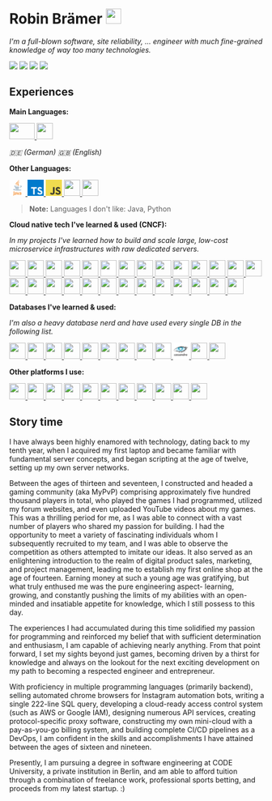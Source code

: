 # Robin Brämer <img src="https://raw.githubusercontent.com/MartinHeinz/MartinHeinz/master/wave.gif" width="30px" height="30px" />
_I'm a full-blown software, site reliability, ... engineer with much fine-grained knowledge of way too many technologies._

![](https://img.shields.io/badge/-Gopher-informational?style=for-the-badge&logo=Go)
![](https://img.shields.io/badge/-Kubernetes-informational?style=for-the-badge&logo=kubernetes)
![](https://img.shields.io/badge/-Games-informational?style=for-the-badge&logo=Minecraft)
![](https://img.shields.io/badge/-FinTech-informational?style=for-the-badge&logo=Bitcoin)

## Experiences

**Main Languages:**

<a href="https://github.com/golang/go">
    <img height="32" width="50" src="https://go.dev/images/go-logo-white.svg" />
</a>
<a href="https://github.com/sveltejs">
    <img height="32" width="32" src="https://github.com/sveltejs.png" />
</a>

_🇩🇪 (German) 🇬🇧 (English)_


**Other Languages:**

<a href="https://github.com/java/">
    <img height="32" width="32" style="background-color:white" src="https://raw.githubusercontent.com/github/explore/5b3600551e122a3277c2c5368af2ad5725ffa9a1/topics/java/java.png" />
</a>
<a href="https://github.com/microsoft/TypeScript">
    <img height="32" width="32" src="https://raw.githubusercontent.com/github/explore/80688e429a7d4ef2fca1e82350fe8e3517d3494d/topics/typescript/typescript.png" />
</a>
<a href="https://github.com/microsoft/JavaScript">
    <img height="32" width="32" src="https://raw.githubusercontent.com/github/explore/80688e429a7d4ef2fca1e82350fe8e3517d3494d/topics/javascript/javascript.png" />
</a>
<a href="https://github.com/python">
    <img height="32" width="32" src="https://github.com/python.png" />
</a>
<a href="https://github.com/SkriptLang">
    <img height="32" width="32" src="https://github.com/SkriptLang.png" />
</a>

> **Note:** Languages I don't like: Java, Python

**Cloud native tech I've learned & used (CNCF):**

_In my projects I've learned how to build and scale large, low-cost microservice infrastructures with raw dedicated servers._

<a href="https://github.com/kubernetes">
<img height="32" width="32" src="https://github.com/kubernetes.png" />
</a>
<a href="https://github.com/grpc">
<img height="32" width="32" src="https://github.com/grpc.png" />
</a>
<a href="https://github.com/protocolbuffers/protobuf">
<img height="32" width="32" src="https://github-production-user-asset-6210df.s3.amazonaws.com/22003767/304028702-6a6037ca-e390-4ca1-b4a9-93a6565c045b.png?X-Amz-Algorithm=AWS4-HMAC-SHA256&X-Amz-Credential=AKIAVCODYLSA53PQK4ZA%2F20240614%2Fus-east-1%2Fs3%2Faws4_request&X-Amz-Date=20240614T101023Z&X-Amz-Expires=300&X-Amz-Signature=c1717a2b861b861977f47c29cf4b6467016e649860d614073a25d2f03def3807&X-Amz-SignedHeaders=host&actor_id=0&key_id=0&repo_id=0" />
</a>
<a href="https://github.com/siderolabs/talos">
    <img height="32" width="32" src="https://github.com/siderolabs.png" />
</a>
<a href="https://github.com/argoproj">
    <img height="32" width="32" src="https://github.com/argoproj.png" />
</a>
<a href="https://github.com/containerd/containerd">
<img height="32" width="32" style="background-color:white" src="https://github.com/containerd.png" />
</a>
<a href="https://github.com/istio/istio">
<img height="32" width="32" src="https://github.com/istio.png" />
</a>
<a href="https://github.com/cilium/cilium">
<img height="32" width="32" src="https://github.com/cilium.png" />
</a>
<a href="https://github.com/piraeusdatastore/piraeus-operator">
    <img height="32" width="32" src="https://github.com/piraeusdatastore.png" />
</a>
<a href="https://github.com/rook/rook">
<img height="32" width="32" style="background-color:white" src="https://raw.githubusercontent.com/rook/artwork/d252db9f43753e6abf64db0ce12d38916a5de464/logo/Rook_Icon-white.svg" />
</a>
<a href="https://github.com/kubernetes-sigs/kubebuilder">
<img height="32" width="32" src="https://github.com/kubernetes-sigs.png" />
</a>
<a href="https://github.com/maas/maas">
<img height="32" width="32" src="https://github.com/maas.png" />
</a>
<a href="https://github.com/openstack">
<img height="32" width="32" src="https://github.com/openstack.png" />
</a>
<a href="https://github.com/k8snetworkplumbingwg/multus-cni">
<img height="32" width="32" src="https://gist.github.com/assets/22003767/73d5992f-1936-44fd-9930-e1a1f7c105a1" />
</a>
<a href="https://github.com/kubeovn/kube-ovn">
<img height="32" width="32" src="https://github.com/kubeovn.png" />
</a>
<a href="https://github.com/prometheus/prometheus">
<img height="32" width="32" src="https://github.com/prometheus.png" />
</a>
<a href="https://github.com/open-policy-agent/opa">
<img height="32" width="32" src="https://github.com/open-policy-agent.png" />
</a>
<a href="https://github.com/kubevirt/kubevirt">
<img height="32" width="32" src="https://github.com/kubevirt.png" />
</a>
<a href="https://github.com/cloudevents">
<img height="32" width="32" src="https://github.com/cloudevents.png" />
</a>
<a href="https://github.com/gvisor">
<img height="32" width="32" src="https://gvisor.dev/assets/logos/logo_solo_on_dark.svg" />
</a>
<a href="https://github.com/fluxcd">
<img height="32" width="32" src="https://github.com/fluxcd.png" />
</a>
<a href="https://github.com/nats-io">
<img height="32" width="32" src="https://github.com/nats-io.png" />
</a>
<a href="https://github.com/operator-framework/operator-sdk">
<img height="32" width="32" src="https://github.com/operator-framework.png" />
</a>
<a href="https://github.com/containernetworking/cni">
<img height="32" width="32" src="https://github.com/containernetworking.png" />
</a>
<a href="https://github.com/CrunchyData/postgres-operator">
<img height="32" width="32" src="https://github.com/CrunchyData.png" />
</a>
<a href="https://github.com/kubemq-io/kubemq-community">
<img height="32" width="32" src="https://github.com/kubemq-io.png" />
</a>
<a href="https://github.com/loft-sh/vcluster">
<img height="32" width="32" src="https://github.com/loft-sh.png" />
</a>


**Databases I've learned & used:**

_I'm also a heavy database nerd and have used every single DB in the following list._

<a href="https://github.com/cockroachdb/cockroach">
    <img height="32" width="32" src="https://github.com/cockroachdb.png" />
</a>
<a href="https://github.com/redis/redis">
    <img height="32" width="32" src="https://github.com/redis.png" />
</a>
<a href="https://github.com/graphql">
    <img height="32" width="32" src="https://github.com/graphql.png" />
</a>
<a href="https://github.com/dgraph-io/badger">
    <img height="32" width="32" src="https://github.com/dgraph-io.png" />
</a>
<a href="https://github.com/etcd-io/etcd">
    <img height="32" width="32" src="https://github.com/etcd-io.png" />
</a>
<a href="https://github.com/postgres">
    <img height="32" width="32" src="https://github.com/postgres.png" />
</a>
<a href="https://github.com/couchbase">
    <img height="32" width="32" src="https://github.com/couchbase.png" />
</a>
<a href="https://github.com/mysql">
    <img height="32" width="32" src="https://github.com/mysql.png" />
</a>
<a href="https://github.com/MariaDB">
    <img height="32" width="32" style="background-color:white" src="https://github.com/MariaDB.png" />
</a>
<a href="https://github.com/apache/cassandra">
    <img height="32" width="32" style="background-color:white" src="https://raw.githubusercontent.com/github/explore/8b79365c693905ff9adad384ab1534b5ab041cb9/topics/cassandra/cassandra.png" />
</a>
<a href="https://github.com/sqlite/sqlite">
    <img height="32" width="32" src="https://github.com/sqlite.png" />
</a>
<a href="https://cloud.google.com/firestore">
    <img height="32" width="32" src="https://github.com/firebase.png" />
</a>

**Other platforms I use:**

<a href="https://gitlab.com/robinbraemer">
    <img height="32" width="32" src="https://github.com/gitlab.png" />
</a>
<a href="https://github.com/robinbraemer">
    <img height="32" width="32" src="https://github.com/github.png" />
</a>
<a href="https://minekube.com/discord">
    <img height="32" width="32" src="https://github.com/discord.png" />
</a>
<a href="https://www.jetbrains.com/">
    <img height="32" width="32" src="https://github.com/jetbrains.png" />
</a>
<a href="https://cloud.google.com/">
    <img height="32" width="32" src="https://github.com/GoogleCloudPlatform.png" />
</a>
<a href="https://github.com/superfly">
    <img height="32" width="32" src="https://github.com/superfly.png" />
</a>
<a href="https://github.com/cloudflare">
    <img height="32" width="32" src="https://github.com/cloudflare.png" />
</a>
<a href="https://github.com/linear">
    <img height="32" width="32" src="https://github.com/linear.png" />
</a>
<a href="https://github.com/honeycombio">
    <img height="32" width="32" src="https://github.com/honeycombio.png" />
</a>
<a href="https://github.com/posthog">
    <img height="32" width="32" src="https://github.com/posthog.png" />
</a>
<a href="https://github.com/openai">
    <img height="32" width="32" src="https://github.com/openai.png" />
</a>


## Story time

I have always been highly enamored with technology, dating back to my tenth year, when I acquired my first laptop and became familiar with fundamental server concepts, and began scripting at the age of twelve, setting up my own server networks.

Between the ages of thirteen and seventeen, I constructed and headed a gaming community (aka MyPvP) comprising approximately five hundred thousand players in total, who played the games I had programmed, utilized my forum websites, and even uploaded YouTube videos about my games. This was a thrilling period for me, as I was able to connect with a vast number of players who shared my passion for building. I had the opportunity to meet a variety of fascinating individuals whom I subsequently recruited to my team, and I was able to observe the competition as others attempted to imitate our ideas. It also served as an enlightening introduction to the realm of digital product sales, marketing, and project management, leading me to establish my first online shop at the age of fourteen. Earning money at such a young age was gratifying, but what truly enthused me was the pure engineering aspect- learning, growing, and constantly pushing the limits of my abilities with an open-minded and insatiable appetite for knowledge, which I still possess to this day.

The experiences I had accumulated during this time solidified my passion for programming and reinforced my belief that with sufficient determination and enthusiasm, I am capable of achieving nearly anything. From that point forward, I set my sights beyond just games, becoming driven by a thirst for knowledge and always on the lookout for the next exciting development on my path to becoming a respected engineer and entrepreneur.

With proficiency in multiple programming languages (primarily backend), selling automated chrome browsers for Instagram automation bots, writing a single 222-line SQL query, developing a cloud-ready access control system (such as AWS or Google IAM), designing numerous API services, creating protocol-specific proxy software, constructing my own mini-cloud with a pay-as-you-go billing system, and building complete CI/CD pipelines as a DevOps, I am confident in the skills and accomplishments I have attained between the ages of sixteen and nineteen.

Presently, I am pursuing a degree in software engineering at CODE University, a private institution in Berlin, and am able to afford tuition through a combination of freelance work, professional sports betting, and proceeds from my latest startup. :)
